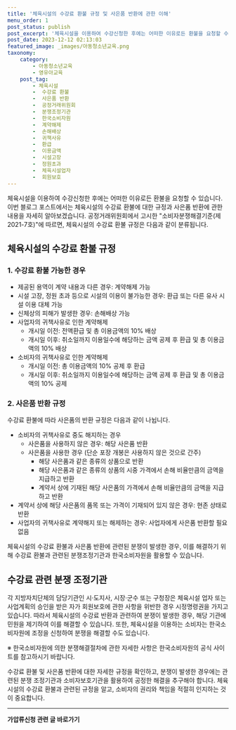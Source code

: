 ```yaml
---
title: '체육시설의 수강료 환불 규정 및 사은품 반환에 관한 이해'
menu_order: 1
post_status: publish
post_excerpt: '체육시설을 이용하여 수강신청한 후에는 어떠한 이유로든 환불을 요청할 수 있습니다. 이번 블로그 포스트에서는 체육시설의 수강료 환불에 대한 규정과 사은품 반환에 관한 내용을 자세히 알아보겠습니다. 공정거래위원회에서 고시한  소비자분쟁해결기준 제2021 7호  에 따르면, 체육시설의 수강료 환불 규정은 다음과 같이 분류됩니다.'
post_date: 2023-12-12 02:13:03
featured_image: _images/아동청소년교육.png
taxonomy:
    category:
        - 아동청소년교육
        - 영유아교육
    post_tag:
        - 체육시설
        -  수강료 환불
        -  사은품 반환
        -  공정거래위원회
        -  분쟁조정기관
        -  한국소비자원
        -  계약해제
        -  손해배상
        -  귀책사유
        -  환급
        -  이용금액
        -  시설고장
        -  정원초과
        -  체육시설업자
        -  회원보호
---
```



체육시설을 이용하여 수강신청한 후에는 어떠한 이유로든 환불을 요청할 수 있습니다. 이번 블로그 포스트에서는 체육시설의 수강료 환불에 대한 규정과 사은품 반환에 관한 내용을 자세히 알아보겠습니다. 공정거래위원회에서 고시한 "소비자분쟁해결기준(제2021-7호)"에 따르면, 체육시설의 수강료 환불 규정은 다음과 같이 분류됩니다.

## 체육시설의 수강료 환불 규정

### 1. 수강료 환불 가능한 경우

- 제공된 용역이 계약 내용과 다른 경우: 계약해제 가능
- 시설 고장, 정원 초과 등으로 시설의 이용이 불가능한 경우: 환급 또는 다른 유사 시설 이용 대체 가능
- 신체상의 피해가 발생한 경우: 손해배상 가능
- 사업자의 귀책사유로 인한 계약해제
  - 개시일 이전: 전액환급 및 총 이용금액의 10% 배상
  - 개시일 이후: 취소일까지 이용일수에 해당하는 금액 공제 후 환급 및 총 이용금액의 10% 배상
- 소비자의 귀책사유로 인한 계약해제
  - 개시일 이전: 총 이용금액의 10% 공제 후 환급
  - 개시일 이후: 취소일까지 이용일수에 해당하는 금액 공제 후 환급 및 총 이용금액의 10% 공제

### 2. 사은품 반환 규정

수강료 환불에 따라 사은품의 반환 규정은 다음과 같이 나뉩니다.

- 소비자의 귀책사유로 중도 해지하는 경우
  - 사은품을 사용하지 않은 경우: 해당 사은품 반환
  - 사은품을 사용한 경우 (단순 포장 개봉은 사용하지 않은 것으로 간주)
    - 해당 사은품과 같은 종류의 상품으로 반환
    - 해당 사은품과 같은 종류의 상품의 시중 가격에서 손해 비율만큼의 금액을 지급하고 반환
    - 계약서 상에 기재된 해당 사은품의 가격에서 손해 비율만큼의 금액을 지급하고 반환
- 계약서 상에 해당 사은품의 품목 또는 가격이 기재되어 있지 않은 경우: 현존 상태로 반환
- 사업자의 귀책사유로 계약해지 또는 해제하는 경우: 사업자에게 사은품 반환할 필요 없음

체육시설의 수강료 환불과 사은품 반환에 관련된 분쟁이 발생한 경우, 이를 해결하기 위해 수강료 환불과 관련된 분쟁조정기관과 한국소비자원을 활용할 수 있습니다.

## 수강료 관련 분쟁 조정기관

각 지방자치단체의 담당기관인 시·도지사, 시장·군수 또는 구청장은 체육시설 업자 또는 사업계획의 승인을 받은 자가 회원보호에 관한 사항을 위반한 경우 시정명령권을 가지고 있습니다. 따라서 체육시설의 수강료 반환과 관련하여 분쟁이 발생한 경우, 해당 기관에 민원을 제기하여 이를 해결할 수 있습니다. 또한, 체육시설을 이용하는 소비자는 한국소비자원에 조정을 신청하여 분쟁을 해결할 수도 있습니다.

※ 한국소비자원에 의한 분쟁해결절차에 관한 자세한 사항은 한국소비자원의 공식 사이트를 참고하시기 바랍니다.

수강료 환불 및 사은품 반환에 대한 자세한 규정을 확인하고, 분쟁이 발생한 경우에는 관련된 분쟁 조정기관과 소비자보호기관을 활용하여 공정한 해결을 추구해야 합니다. 체육시설의 수강료 환불과 관련된 규정을 알고, 소비자의 권리와 책임을 적절히 인지하는 것이 중요합니다.
<!-- wp:separator -->
<hr class="wp-block-separator has-alpha-channel-opacity"/>
<!-- /wp:separator -->

<!-- wp:group {"backgroundColor":"base","layout":{"type":"constrained"}} -->
<div class="wp-block-group has-base-background-color has-background"><!-- wp:paragraph {"align":"center","fontSize":"medium"} -->
<p class="has-text-align-center has-large-font-size"><strong>가압류신청 관련 글 바로가기</strong></p>
<!-- /wp:paragraph -->


<!-- wp:latest-posts
{"categories":[{"id":14445,"count":19,"description":"","link":"https://uknowlaw.com/category/%ea%b0%80%ec%95%95%eb%a5%98%ec%8b%a0%ec%b2%ad/","name":"가압류신청","slug":"가압류신청","taxonomy":"category","parent":0,"meta":[],"_links":{"self":[{"href":"https://uknowlaw.com/wp-json/wp/v2/categories/14445"}],"collection":[{"href":"https://uknowlaw.com/wp-json/wp/v2/categories"}],"about":[{"href":"https://uknowlaw.com/wp-json/wp/v2/taxonomies/category"}],"wp:post_type":[{"href":"https://uknowlaw.com/wp-json/wp/v2/posts?categories=14445"}],"curies":[{"name":"wp","href":"https://api.w.org/{rel}","templated":true}]}}],"postsToShow":100,"excerptLength":28,"postLayout":"grid","columns":2,"featuredImageAlign":"left","featuredImageSizeSlug":"large","fontSize":"small"} /--></div>
<!-- /wp:group -->